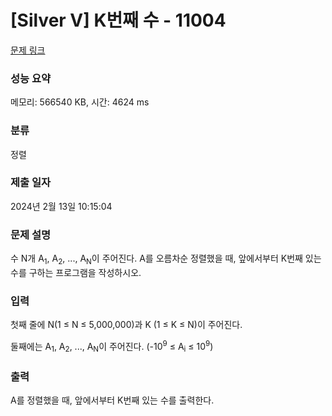 # [Silver V] K번째 수 - 11004 

[문제 링크](https://www.acmicpc.net/problem/11004) 

### 성능 요약

메모리: 566540 KB, 시간: 4624 ms

### 분류

정렬

### 제출 일자

2024년 2월 13일 10:15:04

### 문제 설명

<p>수 N개 A<sub>1</sub>, A<sub>2</sub>, ..., A<sub>N</sub>이 주어진다. A를 오름차순 정렬했을 때, 앞에서부터 K번째 있는 수를 구하는 프로그램을 작성하시오.</p>

### 입력 

 <p>첫째 줄에 N(1 ≤ N ≤ 5,000,000)과 K (1 ≤ K ≤ N)이 주어진다.</p>

<p>둘째에는 A<sub>1</sub>, A<sub>2</sub>, ..., A<sub>N</sub>이 주어진다. (-10<sup>9</sup> ≤ A<sub>i</sub> ≤ 10<sup>9</sup>)</p>

### 출력 

 <p>A를 정렬했을 때, 앞에서부터 K번째 있는 수를 출력한다.</p>

